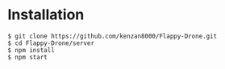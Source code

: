 # Installation

```
$ git clone https://github.com/kenzan8000/Flappy-Drone.git
$ cd Flappy-Drone/server
$ npm install
$ npm start
```
